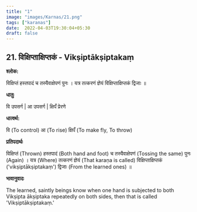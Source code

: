 ```yaml
---
title: "1"
image: "images/Karnas/21.png"
tags: ["karanas"]
date:  2022-04-03T19:30:04+05:30
draft: false
---
```


## 21. विक्षिप्ताक्षिप्तकं - Vikṣiptākṣiptakaṃ

**श्लोक:**


विक्षिप्तं हस्तपादं च तस्यैवाक्षेपणं पुनः । यत्र तत्करणं ज्ञेयं विक्षिप्ताक्षिप्तकं द्विजाः ॥


**धातुः**



वि उपसर्ग​ |
आ उपसर्ग​ |
क्षिपँ प्रेरणे

**धात्वर्थ:**


वि (To control)
आ (To rise)
क्षिपँ (To make fly, To throw)


**प्रतिपदार्थः**


विक्षिप्तं (Thrown) हस्तपादं (Both hand and foot) च तस्यैवाक्षेपणं (Tossing the same) पुनः (Again) । यत्र (Where) तत्करणं ज्ञेयं (That karaṇa is called) विक्षिप्ताक्षिप्तकं ('vikṣiptākṣiptakaṃ') द्विजाः (From the learned ones) ॥


**भावानुवादः**


The learned, saintly beings know when one hand is subjected to both Vikṣipta ākṣiptaka repeatedly on both sides, then that is called 'Vikṣiptākṣiptakaṃ.'
